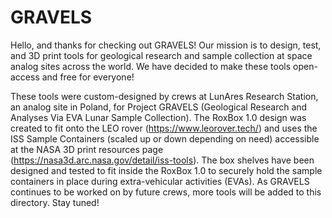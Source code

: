 # GRAVELS
Hello, and thanks for checking out GRAVELS! Our mission is to design, test, and 3D print tools for geological research and sample collection at space analog sites across the world. We have decided to make these tools open-access and free for everyone!

These tools were custom-designed by crews at LunAres Research Station, an analog site in Poland, for Project GRAVELS (Geological Research and Analyses Via EVA Lunar Sample Collection). The RoxBox 1.0 design was created to fit onto the LEO rover (https://www.leorover.tech/) and uses the ISS Sample Containers (scaled up or down depending on need) accessible at the NASA 3D print resources page (https://nasa3d.arc.nasa.gov/detail/iss-tools). The box shelves have been designed and tested to fit inside the RoxBox 1.0 to securely hold the sample containers in place during extra-vehicular activities (EVAs). As GRAVELS continues to be worked on by future crews, more tools will be added to this directory. Stay tuned!
